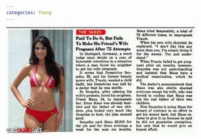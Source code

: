 ```yaml
---
categories: funny
---
```


![hardjob](https://raw.githubusercontent.com/muneer78/muneer78.github.io/master/images/hardjob.jpeg)



